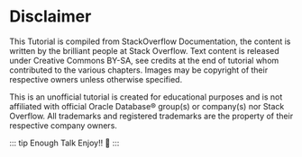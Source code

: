 # Disclaimer

This Tutorial is compiled from StackOverflow Documentation, the content is written by the brilliant people at Stack Overflow. Text content is released under Creative Commons BY-SA, see credits at the end of tutorial whom contributed to the various chapters. Images may be copyright of their respective owners unless otherwise specified.

This is an unofficial tutorial is created for educational purposes and is not affiliated with official Oracle Database® group(s) or company(s) nor Stack Overflow. All trademarks and registered trademarks are the property of their respective company owners.

::: tip Enough Talk
Enjoy!! 🥳
:::
